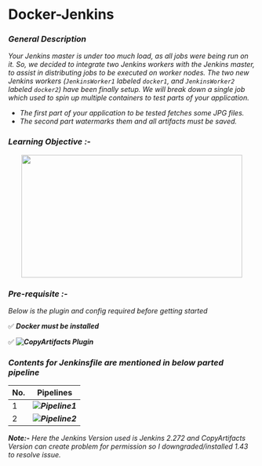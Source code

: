 # Docker-Jenkins

### _General Description_
_Your Jenkins master is under too much load, as all jobs were being run on it. So, we decided to integrate two Jenkins workers with the Jenkins master, to assist in   distributing jobs to be executed on worker nodes. The two new Jenkins workers (`JenkinsWorker1` labeled `docker1`, and `JenkinsWorker2` labeled `docker2`) have been finally setup. We will break down a single job which used to spin up multiple containers to test parts of your application._
 - _The first part of your application to be tested fetches some JPG files._
 - _The second part watermarks them and all artifacts must be saved._

### _Learning Objective :-_
<p align="center">
  <img width="450" height="250" src="https://github.com/samblake30/Docker-Jenkins/blob/master/images/learnObjective.png">
</p>

### _Pre-requisite :-_
_Below is the plugin and config required before getting started_

✅  ***_Docker must be installed_***

✅  ***_![CopyArtifacts Plugin](https://github.com/samblake30/Docker-Jenkins/tree/master/plugins)_***

### _Contents for Jenkinsfile are mentioned in below parted pipeline_

No.          |   Pipelines
------------ | -------------
1           |***![Pipeline1](https://github.com/samblake30/Docker-Jenkins/tree/master/pipeline1)***
2           |***![Pipeline2](https://github.com/samblake30/Docker-Jenkins/tree/master/pipeline2)***

***Note:-*** _Here the Jenkins Version used is Jenkins 2.272 and CopyArtifacts Version can create problem for permission so I downgraded/installed 1.43 to resolve issue._

